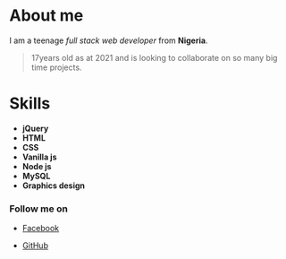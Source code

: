 # About me

I am a teenage _full stack web developer_ from **Nigeria**.
> 17years old as at 2021 and is looking to collaborate on so many big time projects.


# Skills

* **jQuery**
* **HTML**
* **CSS**
* **Vanilla js** 
* **Node js**
* **MySQL**
* **Graphics design**



### Follow me on

* [Facebook](facebook.com/udezueoluomachi.chimaobi)

* [GitHub](GitHub.com/udezueoluomachi)
